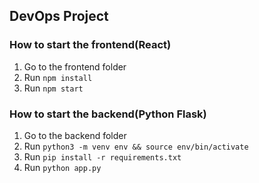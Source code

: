 ## DevOps Project

### How to start the frontend(React)

1. Go to the frontend folder
2. Run `npm install`
3. Run `npm start`

### How to start the backend(Python Flask)

1. Go to the backend folder
2. Run `python3 -m venv env && source env/bin/activate`
3. Run `pip install -r requirements.txt`
4. Run `python app.py`
